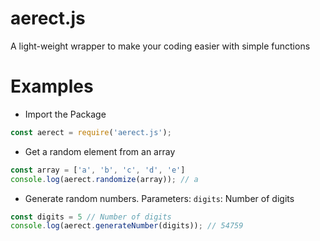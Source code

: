 # aerect.js
A light-weight wrapper to make your coding easier with simple functions

# Examples
- Import the Package
```js
const aerect = require('aerect.js');
```
- Get a random element from an array
```js
const array = ['a', 'b', 'c', 'd', 'e']
console.log(aerect.randomize(array)); // a
```
- Generate random numbers. Parameters: `digits`: Number of digits
```js
const digits = 5 // Number of digits
console.log(aerect.generateNumber(digits)); // 54759
```
